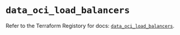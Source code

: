 # `data_oci_load_balancers`

Refer to the Terraform Registory for docs: [`data_oci_load_balancers`](https://registry.terraform.io/providers/oracle/oci/6.18.0/docs/data-sources/load_balancers).
